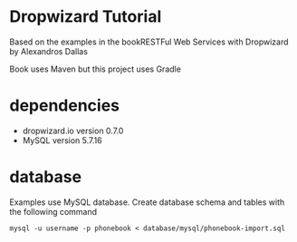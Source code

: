 # Dropwizard Tutorial
Based on the examples in the bookRESTFul Web Services with Dropwizard by Alexandros Dallas

Book uses Maven but this project uses Gradle

# dependencies
* dropwizard.io version 0.7.0
* MySQL version 5.7.16

# database
Examples use MySQL database.  Create database schema and tables with the following command

```
mysql -u username -p phonebook < database/mysql/phonebook-import.sql
```
